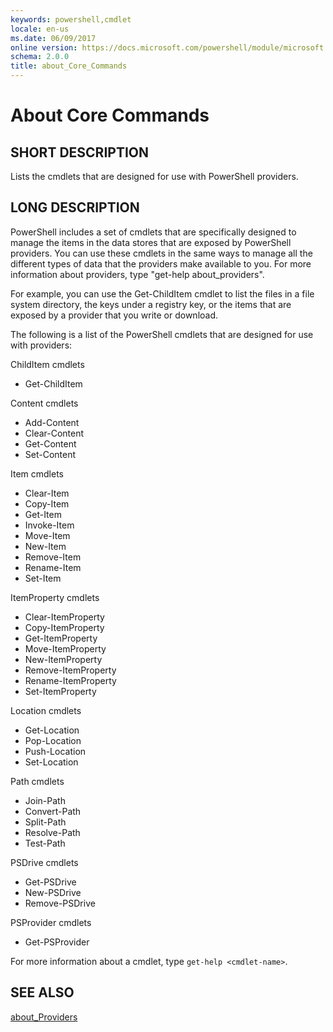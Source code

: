 ```yaml
---
keywords: powershell,cmdlet
locale: en-us
ms.date: 06/09/2017
online version: https://docs.microsoft.com/powershell/module/microsoft.powershell.core/about/about_core_commands?view=powershell-7
schema: 2.0.0
title: about_Core_Commands
---
```

# About Core Commands

## SHORT DESCRIPTION
Lists the cmdlets that are designed for use with PowerShell providers.

## LONG DESCRIPTION

PowerShell includes a set of cmdlets that are specifically designed to manage
the items in the data stores that are exposed by PowerShell providers.
You can use these cmdlets in the same ways to manage all the different types
of data that the providers make available to you. For more information about
providers, type "get-help about_providers".

For example, you can use the Get-ChildItem cmdlet to list the files in a file
system directory, the keys under a registry key, or the items that are exposed
by a provider that you write or download.

The following is a list of the PowerShell cmdlets that are designed for use
with providers:

ChildItem cmdlets

- Get-ChildItem

Content cmdlets

- Add-Content
- Clear-Content
- Get-Content
- Set-Content

Item cmdlets

- Clear-Item
- Copy-Item
- Get-Item
- Invoke-Item
- Move-Item
- New-Item
- Remove-Item
- Rename-Item
- Set-Item

ItemProperty cmdlets

- Clear-ItemProperty
- Copy-ItemProperty
- Get-ItemProperty
- Move-ItemProperty
- New-ItemProperty
- Remove-ItemProperty
- Rename-ItemProperty
- Set-ItemProperty

Location cmdlets

- Get-Location
- Pop-Location
- Push-Location
- Set-Location

Path cmdlets

- Join-Path
- Convert-Path
- Split-Path
- Resolve-Path
- Test-Path

PSDrive cmdlets

- Get-PSDrive
- New-PSDrive
- Remove-PSDrive

PSProvider cmdlets

- Get-PSProvider

For more information about a cmdlet, type `get-help <cmdlet-name>`.

## SEE ALSO

[about_Providers](about_Providers.md)
